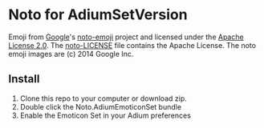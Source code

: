 # Noto for AdiumSetVersion

Emoji from [Google](http://google.com/)'s
[noto-emoji](https://github.com/googlei18n/noto-emoji) project and licensed under the
[Apache License 2.0](http://www.apache.org/licenses/).  The
[noto-LICENSE](noto-LICENSE) file contains the Apache License.  The noto emoji
images are (c) 2014 Google Inc.

## Install

1. Clone this repo to your computer or download zip.
1. Double click the Noto.AdiumEmoticonSet bundle
1. Enable the Emoticon Set in your Adium preferences
